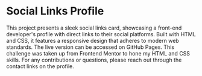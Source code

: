 # Social Links Profile

This project presents a sleek social links card, showcasing a front-end developer's profile with direct links to their social platforms. Built with HTML and CSS, it features a responsive design that adheres to modern web standards. The live version can be accessed on GitHub Pages. This challenge was taken up from Frontend Mentor to hone my HTML and CSS skills. For any contributions or questions, please reach out through the contact links on the profile.

